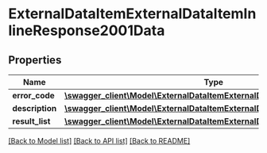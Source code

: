 # ExternalDataItemExternalDataItemInlineResponse2001Data

## Properties
Name | Type | Description | Notes
------------ | ------------- | ------------- | -------------
**error_code** | [**\swagger_client\Model\ExternalDataItemExternalDataItemErrorCode**](ExternalDataItemExternalDataItemErrorCode.md) |  | 
**description** | [**\swagger_client\Model\ExternalDataItemExternalDataItemDescription**](ExternalDataItemExternalDataItemDescription.md) |  | 
**result_list** | [**\swagger_client\Model\ExternalDataItemExternalDataItemExternalItemLike[]**](ExternalDataItemExternalDataItemExternalItemLike.md) |  | [optional] 

[[Back to Model list]](../README.md#documentation-for-models) [[Back to API list]](../README.md#documentation-for-api-endpoints) [[Back to README]](../README.md)

